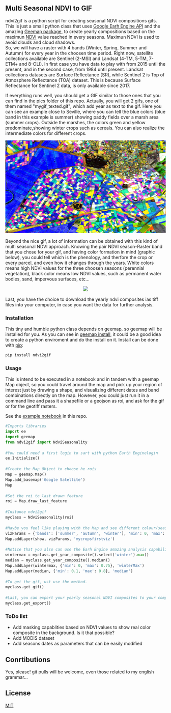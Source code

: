 ## Multi Seasonal NDVI to GIF

ndvi2gif is a python script for creating seasonal NDVI compositions gifs. This is just a small python class that uses [Google Earh Engine API](https://github.com/google/earthengine-api) and the amazing [Geemap package](https://github.com/giswqs/geemap), to create yearly compositions based on the maximun [NDVI](https://en.wikipedia.org/wiki/Normalized_difference_vegetation_index) value reached in every seasons. Maximun NDVI is used to avoid clouds and cloud shadows.  
So, we will have a raster with 4 bands (Winter, Spring, Summer and Autumn) for every year in the choosen time period. Right now, satellite collections available are Sentinel (2-MSI) and Landsat (4-TM, 5-TM, 7-ETM+ and 8-OLI). In first case you have data to play with from 2015 until the present, and in the second case, from 1984 until present. Landsat collections datasets are Surface Reflectance (SR), while Sentinel 2 is Top of Atmosphere Reflectance (TOA) dataset. This is because Surface Reflectance for Sentinel 2 data, is only available since 2017.

If everything runs well, you should get a GIF similar to those ones that you can find in the pics folder of this repo. Actually, you will get 2 gifs, one of them named "mygif_texted.gif", which add year as text to the gif. Here you can see an example close to Seville, where you can tell the blue colors (blue band in this example is summer) showing paddy fields over a marsh area (summer crops). Outside the marshes, the colors green and yellow predominate,showing winter crops such as cereals. You can also realize the intermediate colors for different crops.

![Image](./pics/LosPalacios_Spain.gif "Los Palacios, Seville")

Beyond the nice gif, a lot of information can be obtained with this kind of multi seasonal NDVI approach. Knowing the pair NDVI season-Raster band that you chose for your gif, and having color formation in mind (graphic below), you could tell which is the phenology, and therfore the crop or every parcel, and even how it changes through the years.  White colors means high NDVI values for the three choosen seasons (perennial vegetation), black color means low NDVI values, such as permanent water bodies, sand, impervous surfaces, etc...

<p align="center"> 
<img src="https://i.stack.imgur.com/tKETN.png">
</p>

Last, you have the choice to download the yearly ndvi composites ias tiff files into your computer, in case you want the data for further analysis.  

### Installation

This tiny and humble python class depends on geemap, so geemap will be installed for you. As you can see in [geemap install](https://github.com/giswqs/geemap#installation), it could be a good idea to create a python enviroment and do the install on it. Install can be done with [pip](https://pip.pypa.io/en/stable/):

```bash
pip install ndvi2gif
```

### Usage

This is intend to be executed in a notebook and in tandem with a geemap Map object, so you could travel around the map and pick up your region of interest just by drawing a shape, and visualizing different dates and band combinations directly on the map. However, you could just run it in a command line and pass it a shapefile or a geojson as roi, and ask for the gif or for the geotiff rasters.

See the [example notebook](./ndvi2gif/ndvi2gif_notebook_example.ipynb) in this repo.

```python
#Imports libraries
import ee
import geemap
from ndvi2gif import NdviSeasonality

#You could need a first login to sart with python Earth Enginelogin 
ee.Initialize()

#Create the Map Object to choose he rois
Map = geemap.Map()
Map.add_basemap('Google Satellite')
Map

#Set the roi to last drawn feature
roi = Map.draw_last_feature

#Instance ndvi2gif
myclass = NdviSeasonality(roi)

#Maybe you feel like playing with the Map and see different colour/season combination efore generate the gif
vizParams = {'bands': ['summer', 'autumn', 'winter'], 'min': 0, 'max': 0.7, 'gamma': [0.95, 1.1, 1]}
Map.addLayer(show, vizParams, 'mycropsfirstviz')

#Notice that you also can use the Earh Engine amazing analysis capabilities
wintermax = myclass.get_year_composite().select('winter').max()
median = myclass.get_year_composite().median()
Map.addLayer(wintermax, {'min': 0, 'max': 0.75}, 'winterMax')
Map.addLayer(median, {'min': 0.1, 'max': 0.8}, 'median')

#To get the gif, ust use the method. 
myclass.get_gif()

#Last, you can export your yearly seasonal NDVI composites to your computer
myclass.get_export() 
```

### ToDo list

* Add masking capablities based on NDVI values to show real color composite in the background. Is it that possible?
* Add MODIS dataset
* Add seasons dates as parameters that can be easily modified


## Conrtibutions

Yes, please! git pulls will be welcome, even those related to my english grammar... 


## License

[MIT](https://choosealicense.com/licenses/mit/)
